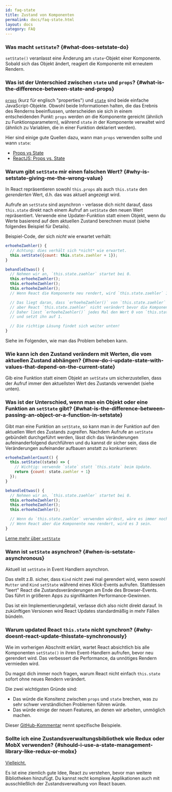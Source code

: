 ```yaml
---
id: faq-state
title: Zustand von Komponenten
permalink: docs/faq-state.html
layout: docs
category: FAQ
---
```


### Was macht `setState`? {#what-does-setstate-do}

`setState()` veranlasst eine Änderung am `state`-Objekt einer Komponente. Sobald sich das Objekt ändert, reagiert die Komponente mit erneutem Rendern.

### Was ist der Unterschied zwischen `state` und `props`? {#what-is-the-difference-between-state-and-props}

[`props`](/docs/components-and-props.html) (kurz für englisch "properties") und [`state`](/docs/state-and-lifecycle.html) sind beide einfache JavaScript-Objekte. Obwohl beide Informationen halten, die das Erebnis des Renderns beeinflussen, unterscheiden sie sich in einem entscheidenden Punkt: `props` werden *an* die Komponente gereicht (ähnlich zu Funktionsparametern), während `state` *in* der Komponente verwaltet wird (ähnlich zu Variablen, die in einer Funktion deklariert werden).

Hier sind einige gute Quellen dazu, wann man `props` verwenden sollte und wann `state`:
* [Props vs State](https://github.com/uberVU/react-guide/blob/master/props-vs-state.md)
* [ReactJS: Props vs. State](https://lucybain.com/blog/2016/react-state-vs-pros/)

### Warum gibt `setState` mir einen falschen Wert? {#why-is-setstate-giving-me-the-wrong-value}

In React repräsentieren sowohl `this.props` als auch `this.state` den *gerenderten* Wert, d.h. das was aktuell angezeigt wird.

Aufrufe an  `setState` sind asynchron - verlasse dich nicht darauf, dass `this.state` direkt nach einem Aufruf an `setState` den neuen Wert repräsentiert. Verwende eine Updater-Funktion statt einem Objekt, wenn du Werte basierend auf dem aktuellen Zustand berechnen musst (siehe folgendes Beispiel für Details).

Beispiel-Code, der sich *nicht* wie erwartet verhält:

```jsx
erhoeheZaehler() {
  // Achtung: dies verhält sich *nicht* wie erwartet.
  this.setState({count: this.state.zaehler + 1});
}

behandleEtwas() {
  // Nehmen wir an, `this.state.zaehler` startet bei 0.
  this.erhoeheZaehler();
  this.erhoeheZaehler();
  this.erhoeheZaehler();
  // Wenn React die Komponente neu rendert, wird `this.state.zaehler` 1 sein, obwohl du 3 erwartest.

  // Das liegt daran, dass `erhoeheZaehler()` von `this.state.zaehler` liest,
  // aber React `this.state.zaehler` nicht verändert bevor die Komponente neu gerendert wird.
  // Daher liest `erhoeheZaehler()` jedes Mal den Wert 0 von `this.state.zaehler`,
  // und setzt ihn auf 1.

  // Die richtige Lösung findet sich weiter unten!
}
```

Siehe im Folgenden, wie man das Problem beheben kann.

### Wie kann ich den Zustand verändern mit Werten, die vom aktuellen Zustand abhängen? {#how-do-i-update-state-with-values-that-depend-on-the-current-state}

Gib eine Funktion statt einem Objekt an `setState` um sicherzustellen, dass der Aufruf immer den aktuellsten Wert des Zustands verwendet (siehe unten). 

### Was ist der Unterschied, wenn man ein Objekt oder eine Funktion an `setState` gibt? {#what-is-the-difference-between-passing-an-object-or-a-function-in-setstate}

Gibt man eine Funktion an `setState`, so kann man in der Funktion auf den aktuellen Wert des Zustands zugreifen. Nachdem Aufrufe an `setState` gebündelt durchgeführt werden, lässt dich das Veränderungen aufeinanderfolgend durchführen und du kannst dir sicher sein, dass die Veränderungen aufeinander aufbauen anstatt zu konkurrieren:

```jsx
erhoeheZaehlerCount() {
  this.setState((state) => {
    // Wichtig: verwende `state` statt `this.state` beim Update.
    return {count: state.zaehler + 1}
  });
}

behandleEtwas() {
  // Nehmen wir an, `this.state.zaehler` startet bei 0.
  this.erhoeheZaehler();
  this.erhoeheZaehler();
  this.erhoeheZaehler();

  // Wenn du `this.state.zaehler` verwenden würdest, wäre es immer noch 0.
  // Wenn React aber die Komponente neu rendert, wird es 3 sein.
}
```

[Lerne mehr über `setState`](/docs/react-component.html#setstate)

### Wann ist `setState` asynchron? {#when-is-setstate-asynchronous}

Aktuell ist `setState` in Event Handlern asynchron.

Das stellt z.B. sicher, dass `Kind` nicht zwei mal gerendert wird, wenn sowohl `Mutter` und `Kind` `setState` während eines Klick-Events aufrufen. Stattdessen "leert" React die Zustandsveränderungen am Ende des Browser-Events. Das führt in größeren Apps zu signifikanten Performance-Gewinnen.

Das ist ein Implementierungdetail, verlasse dich also nicht direkt darauf. In zukünftigen Versionen wird React Updates standardmäßig in mehr Fällen bündeln.

### Warum updated React `this.state` nicht synchron? {#why-doesnt-react-update-thisstate-synchronously}

Wie im vorherigen Abschnitt erklärt, wartet React absichtlich bis alle Komponenten `setState()` in ihren Event-Handlern aufrufen, bevor neu gerendert wird. Das verbessert die Performance, da unnötiges Rendern vermieden wird.

Du magst dich immer noch fragen, warum React nicht einfach `this.state` sofort ohne neues Rendern verändert.

Die zwei wichtigsten Gründe sind:

* Das würde die Konsitenz zwischen `props` und `state` brechen, was zu sehr schwer verständlichen Problemen führen würde.
* Das würde einige der neuen Features, an denen wir arbeiten, unmöglich machen.

Dieser [GitHub-Kommentar](https://github.com/facebook/react/issues/11527#issuecomment-360199710) nennt spezifische Beispiele.

### Sollte ich eine Zustandsverwaltungsbibliothek wie Redux oder MobX verwenden? {#should-i-use-a-state-management-library-like-redux-or-mobx}

[Vielleicht.](https://redux.js.org/faq/general#when-should-i-use-redux)

Es ist eine ziemlich gute Idee, React zu verstehen, bevor man weitere Bibliotheken hinzufügt. Du kannst recht komplexe Applikationen auch mit ausschließlich der Zustandsverwaltung von React bauen.
